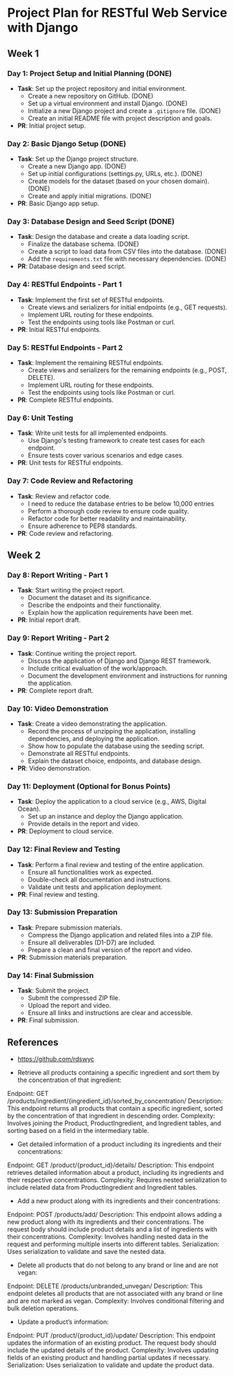 # Project Plan for RESTful Web Service with Django

## Week 1

### Day 1: Project Setup and Initial Planning (DONE)

- **Task**: Set up the project repository and initial environment.
  - Create a new repository on GitHub. (DONE)
  - Set up a virtual environment and install Django. (DONE)
  - Initialize a new Django project and create a `.gitignore` file. (DONE)
  - Create an initial README file with project description and goals.
- **PR**: Initial project setup.

### Day 2: Basic Django Setup (DONE)

- **Task**: Set up the Django project structure.
  - Create a new Django app. (DONE)
  - Set up initial configurations (settings.py, URLs, etc.). (DONE)
  - Create models for the dataset (based on your chosen domain). (DONE)
  - Create and apply initial migrations. (DONE)
- **PR**: Basic Django app setup.

### Day 3: Database Design and Seed Script (DONE)

- **Task**: Design the database and create a data loading script.
  - Finalize the database schema. (DONE)
  - Create a script to load data from CSV files into the database. (DONE)
  - Add the `requirements.txt` file with necessary dependencies. (DONE)
- **PR**: Database design and seed script.

### Day 4: RESTful Endpoints - Part 1

- **Task**: Implement the first set of RESTful endpoints.
  - Create views and serializers for initial endpoints (e.g., GET requests).
  - Implement URL routing for these endpoints.
  - Test the endpoints using tools like Postman or curl.
- **PR**: Initial RESTful endpoints.

### Day 5: RESTful Endpoints - Part 2

- **Task**: Implement the remaining RESTful endpoints.
  - Create views and serializers for the remaining endpoints (e.g., POST, DELETE).
  - Implement URL routing for these endpoints.
  - Test the endpoints using tools like Postman or curl.
- **PR**: Complete RESTful endpoints.

### Day 6: Unit Testing

- **Task**: Write unit tests for all implemented endpoints.
  - Use Django's testing framework to create test cases for each endpoint.
  - Ensure tests cover various scenarios and edge cases.
- **PR**: Unit tests for RESTful endpoints.

### Day 7: Code Review and Refactoring

- **Task**: Review and refactor code.
  - I need to reduce the database entries to be below 10,000 entries
  - Perform a thorough code review to ensure code quality.
  - Refactor code for better readability and maintainability.
  - Ensure adherence to PEP8 standards.
- **PR**: Code review and refactoring.

## Week 2

### Day 8: Report Writing - Part 1

- **Task**: Start writing the project report.
  - Document the dataset and its significance.
  - Describe the endpoints and their functionality.
  - Explain how the application requirements have been met.
- **PR**: Initial report draft.

### Day 9: Report Writing - Part 2

- **Task**: Continue writing the project report.
  - Discuss the application of Django and Django REST framework.
  - Include critical evaluation of the work/approach.
  - Document the development environment and instructions for running the application.
- **PR**: Complete report draft.

### Day 10: Video Demonstration

- **Task**: Create a video demonstrating the application.
  - Record the process of unzipping the application, installing dependencies, and deploying the application.
  - Show how to populate the database using the seeding script.
  - Demonstrate all RESTful endpoints.
  - Explain the dataset choice, endpoints, and database design.
- **PR**: Video demonstration.

### Day 11: Deployment (Optional for Bonus Points)

- **Task**: Deploy the application to a cloud service (e.g., AWS, Digital Ocean).
  - Set up an instance and deploy the Django application.
  - Provide details in the report and video.
- **PR**: Deployment to cloud service.

### Day 12: Final Review and Testing

- **Task**: Perform a final review and testing of the entire application.
  - Ensure all functionalities work as expected.
  - Double-check all documentation and instructions.
  - Validate unit tests and application deployment.
- **PR**: Final review and testing.

### Day 13: Submission Preparation

- **Task**: Prepare submission materials.
  - Compress the Django application and related files into a ZIP file.
  - Ensure all deliverables (D1-D7) are included.
  - Prepare a clean and final version of the report and video.
- **PR**: Submission materials preparation.

### Day 14: Final Submission

- **Task**: Submit the project.
  - Submit the compressed ZIP file.
  - Upload the report and video.
  - Ensure all links and instructions are clear and accessible.
- **PR**: Final submission.

## References

- <https://github.com/rdswyc>

- Retrieve all products containing a specific ingredient and sort them by the concentration of that ingredient:

Endpoint: GET /products/ingredient/{ingredient_id}/sorted_by_concentration/
Description: This endpoint returns all products that contain a specific ingredient, sorted by the concentration of that ingredient in descending order.
Complexity: Involves joining the Product, ProductIngredient, and Ingredient tables, and sorting based on a field in the intermediary table.

- Get detailed information of a product including its ingredients and their concentrations:

Endpoint: GET /product/{product_id}/details/
Description: This endpoint retrieves detailed information about a product, including its ingredients and their respective concentrations.
Complexity: Requires nested serialization to include related data from ProductIngredient and Ingredient tables.

- Add a new product along with its ingredients and their concentrations:

Endpoint: POST /products/add/
Description: This endpoint allows adding a new product along with its ingredients and their concentrations. The request body should include product details and a list of ingredients with their concentrations.
Complexity: Involves handling nested data in the request and performing multiple inserts into different tables.
Serialization: Uses serialization to validate and save the nested data.

- Delete all products that do not belong to any brand or line and are not vegan:

Endpoint: DELETE /products/unbranded_unvegan/
Description: This endpoint deletes all products that are not associated with any brand or line and are not marked as vegan.
Complexity: Involves conditional filtering and bulk deletion operations.

- Update a product’s information:

Endpoint: PUT /product/{product_id}/update/
Description: This endpoint updates the information of an existing product. The request body should include the updated details of the product.
Complexity: Involves updating fields of an existing product and handling partial updates if necessary.
Serialization: Uses serialization to validate and update the product data. 

